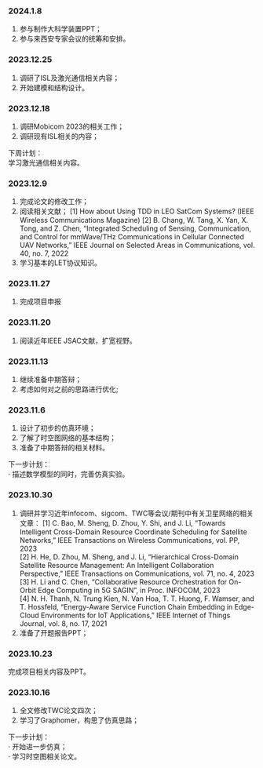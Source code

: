 ### 2024.1.8
1. 参与制作大科学装置PPT；      
2. 参与来西安专家会议的统筹和安排。    


### 2023.12.25  
1. 调研了ISL及激光通信相关内容；      
2. 开始建模和结构设计。    
   
               

### 2023.12.18  
1. 调研Mobicom 2023的相关工作；      
2. 调研现有ISL相关的内容；    
   
下周计划：   
   学习激光通信相关内容。     

### 2023.12.9  
1. 完成论文的修改工作；   
2. 阅读相关文献；
   [1] How about Using TDD in LEO SatCom Systems? (IEEE Wireless Communications Magazine)
   [2] B. Chang, W. Tang, X. Yan, X. Tong, and Z. Chen, “Integrated Scheduling of Sensing, Communication, and Control for mmWave/THz Communications in Cellular Connected UAV Networks,” IEEE Journal on Selected Areas in Communications, vol. 40, no. 7, 2022
4. 学习基本的LET协议知识。   

### 2023.11.27   
1. 完成项目申报


### 2023.11.20   
1. 阅读近年IEEE JSAC文献，扩宽视野。   

   
### 2023.11.13   
1. 继续准备中期答辩；
2. 考虑如何对之前的思路进行优化;   



### 2023.11.6
1. 设计了初步的仿真环境；
2. 了解了时空图网络的基本结构；    
3. 准备了中期答辩的相关材料。

下一步计划：    
· 描述数学模型的同时，完善仿真实验。
   


### 2023.10.30
1. 调研并学习近年infocom、sigcom、TWC等会议/期刊中有关卫星网络的相关文章：
[1] C. Bao, M. Sheng, D. Zhou, Y. Shi, and J. Li, “Towards Intelligent Cross-Domain Resource Coordinate Scheduling for Satellite Networks,” IEEE Transactions on Wireless Communications, vol. PP, 2023  
[2] H. He, D. Zhou, M. Sheng, and J. Li, “Hierarchical Cross-Domain Satellite Resource Management: An Intelligent Collaboration Perspective,” IEEE Transactions on Communications, vol. 71, no. 4, 2023  
[3] H. Li and C. Chen, “Collaborative Resource Orchestration for On-Orbit Edge Computing in 5G SAGIN”, in Proc. INFOCOM, 2023  
[4] N. H. Thanh, N. Trung Kien, N. Van Hoa, T. T. Huong, F. Wamser, and T. Hossfeld, “Energy-Aware Service Function Chain Embedding in Edge-Cloud Environments for IoT Applications,” IEEE Internet of Things Journal, vol. 8, no. 17, 2021  
2. 准备了开题报告PPT；
   

### 2023.10.23  

完成项目相关内容及PPT。   


### 2023.10.16

1. 全文修改TWC论文四次；    
2. 学习了Graphomer，构思了仿真思路；  

下一步计划：  
· 开始进一步仿真；   
· 学习时空图相关论文。    
